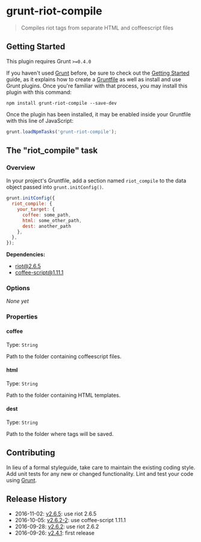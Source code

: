 # grunt-riot-compile

> Compiles riot tags from separate HTML and coffeescript files

## Getting Started
This plugin requires Grunt `>=0.4.0`

If you haven't used [Grunt](http://gruntjs.com/) before, be sure to check out the [Getting Started](http://gruntjs.com/getting-started) guide, as it explains how to create a [Gruntfile](http://gruntjs.com/sample-gruntfile) as well as install and use Grunt plugins. Once you're familiar with that process, you may install this plugin with this command:

```shell
npm install grunt-riot-compile --save-dev
```

Once the plugin has been installed, it may be enabled inside your Gruntfile with this line of JavaScript:

```js
grunt.loadNpmTasks('grunt-riot-compile');
```

## The "riot_compile" task

### Overview
In your project's Gruntfile, add a section named `riot_compile` to the data object passed into `grunt.initConfig()`.

```js
grunt.initConfig({
  riot_compile: {
    your_target: {
      coffee: some_path,
      html: some_other_path,
      dest: another_path
    },
  },
});
```

**Dependencies:**  
 - riot@2.6.5
 - coffee-script@1.11.1

### Options

*None yet*


### Properties

#### coffee
Type: `String`

Path to the folder containing coffeescript files.

#### html
Type: `String`

Path to the folder containing HTML templates.

#### dest
Type: `String`

Path to the folder where tags will be saved.


## Contributing
In lieu of a formal styleguide, take care to maintain the existing coding style. Add unit tests for any new or changed functionality. Lint and test your code using [Grunt](http://gruntjs.com/).

## Release History
* 2016-11-02: [v2.6.5](https://github.com/Swaven/grunt-riot-compile/releases/tag/v2.6.5): use riot 2.6.5
* 2016-10-05: [v2.6.2-2](https://github.com/Swaven/grunt-riot-compile/releases/tag/v2.6.2-2): use coffee-script 1.11.1
* 2016-09-28: [v2.6.2](https://github.com/Swaven/grunt-riot-compile/releases/tag/v2.6.2): use riot 2.6.2
* 2016-09-26: [v2.4.1](https://github.com/Swaven/grunt-riot-compile/releases/tag/v2.4.1): first release
